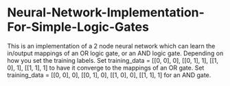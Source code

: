 # Neural-Network-Implementation-For-Simple-Logic-Gates

This is an implementation of a 2 node neural network which can learn the in/output mappings of an OR logic gate, or an AND logic gate. Depending on how you set the training labels. Set training_data  = [[0, 0], 0],  [[0, 1], 1], [[1, 0], 1], [[1, 1], 1] to have it converge to the mappings of an OR gate. Set training_data = [[0, 0], 0],  [[0, 1], 0], [[1, 0], 0], [[1, 1], 1] for an AND gate.
